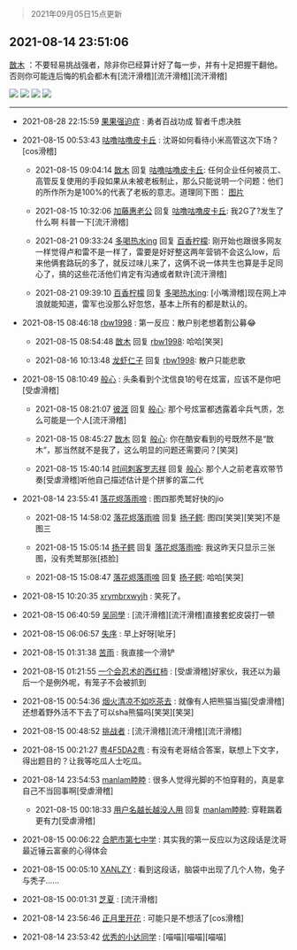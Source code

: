 > 2021年09月05日15点更新
<link rel="stylesheet" href="https://cdn.jsdelivr.net/gh/taotie6/sampleJSON@main/css/photo_show.css">


 ## 2021-08-14 23:51:06 

 [㪚木](https://www.coolapk.com/feed/29203883?shareKey=MGEwZjkwYmU5MmY0NjEzMTc4M2Y~) ：不要轻易挑战强者，除非你已经算计好了每一步，并有十足把握干翻他。否则你可能连后悔的机会都木有[流汗滑稽][流汗滑稽][流汗滑稽] 

<div class="album">
<img class="img-item" src="http://image.coolapk.com/feed/2021/0814/23/1081091_7dc7093d_6254_4129@400x200.gif" />
<img class="img-item" src="http://image.coolapk.com/feed/2021/0814/23/1081091_3cf541a1_6254_4131@400x200.gif" />
<img class="img-item" src="http://image.coolapk.com/feed/2021/0814/23/1081091_92308035_6254_4133@255x163.gif" />
<img class="img-item" src="http://image.coolapk.com/feed/2021/0814/23/1081091_e1374707_6254_4135@308x166.gif" />
</div>

 ------- 

- 2021-08-28 22:15:59 [果果强迫症](uid=871503) : 勇者百战功成
智者千虑决胜 

- 2021-08-15 00:53:43 [咕噜咕噜皮卡丘](uid=3531276) : 沈哥如何看待小米高管这次下场？[cos滑稽] 

    - 2021-08-15 09:04:14 [㪚木](uid=1081091) 回复 [咕噜咕噜皮卡丘](uid=3531276): 任何企业任何被员工、高管反复使用的手段如果从未被老板制止，那么只能说明一个问题：他们的所作所为是100%的代表了老板的意志。道理同下图： [图片](http://image.coolapk.com/feed/2021/0815/09/1081091_5ca4a79d_9429_449@1080x3535.jpeg)

    - 2021-08-15 10:32:06 [加藤惠老公](uid=1266680) 回复 [咕噜咕噜皮卡丘](uid=3531276): 我2G了?发生了什么啊  科普一下[流汗滑稽] 

    - 2021-08-21 09:33:24 [多喝热水ing](uid=1055978) 回复 [百香柠檬](uid=2068085): 刚开始也跟很多网友一样觉得卢和雷不是一样了，雷要是好好整这两年营销不会这么low，后来他俩套路玩的多了，就反过味儿来了，这俩不说一体共生也算是手足同心了，搞的这些花活他们肯定有沟通或者默许[流汗滑稽] 

    - 2021-08-21 09:39:10 [百香柠檬](uid=2068085) 回复 [多喝热水ing](uid=1055978): [小嘴滑稽]现在网上冲浪就能知道，雷军也没那么好忽悠，基本上所有的都是默认的。 

- 2021-08-15 08:46:18 [rbw1998](uid=602980) : 第一反应：散户别老想着割公募😂 

    - 2021-08-15 08:54:48 [㪚木](uid=1081091) 回复 [rbw1998](uid=602980): 哈哈[笑哭] 

    - 2021-08-16 10:13:48 [龙虾仁子](uid=1496281) 回复 [rbw1998](uid=602980): 散户只能悲歌 

- 2021-08-15 08:10:49 [般心](uid=1974127) : 头条看到个沈信良1的号在炫富，应该不是你吧[受虐滑稽] 

    - 2021-08-15 08:21:07 [彼涯](uid=864469) 回复 [般心](uid=1974127): 那个号炫富都透露着伞兵气质，怎么可能是一个人[流汗滑稽] 

    - 2021-08-15 08:45:27 [㪚木](uid=1081091) 回复 [般心](uid=1974127): 你在酷安看到的号既然不是“㪚木”，那当然就不是我了，这么明显的问题还需要问？[笑哭] 

    - 2021-08-15 15:40:14 [时间刺客罗志祥](uid=3275632) 回复 [般心](uid=1974127): 那个人之前老喜欢带节奏[受虐滑稽]听他自己描述估计是个拼爹的富二代 

- 2021-08-14 23:55:41 [落花烬落雨啼](uid=1966083) : 图四那秃鹫好快的jio 

    - 2021-08-15 14:58:02 [落花烬落雨啼](uid=1966083) 回复 [扬子鳄](uid=2704837): 图四[笑哭][笑哭]不是图三 

    - 2021-08-15 15:05:14 [扬子鳄](uid=2704837) 回复 [落花烬落雨啼](uid=1966083): 我这昨天只显示三张图，没有秃鹫那张[捂脸] 

    - 2021-08-15 15:08:47 [落花烬落雨啼](uid=1966083) 回复 [扬子鳄](uid=2704837): 哈哈[笑哭] 

- 2021-08-15 10:20:35 [xrymbrxwyjh](uid=1710564) : 笑死了。 

- 2021-08-15 06:40:59 [吴同學](uid=1320218) : [流汗滑稽][流汗滑稽]直接套蛇皮袋打一顿 

- 2021-08-15 06:06:57 [失序](uid=1009107) : 早上好呀[呲牙] 

- 2021-08-15 01:31:38 [苦雨](uid=1016914) : 我直接一个滑铲 

- 2021-08-15 01:21:55 [一个会忍术的西红柿](uid=3034690) : [受虐滑稽]好家伙，我还以为最后一个是例外呢，有笼子不会被抓到 

- 2021-08-15 00:54:36 [烟火清凉不如吃茶去](uid=4279524) : 就像有人把熊猫当猫[受虐滑稽]还想着野外活不下去了可以sha熊猫吗[笑哭][笑哭] 

- 2021-08-15 00:48:52 [挑战者](uid=1250763) : [流汗滑稽][流汗滑稽][流汗滑稽] 

- 2021-08-15 00:21:27 [粤4F5DA2粤](uid=983185) : 有没有老哥结合答案，联想上下文字，得出题目的？让我等吃瓜人士吃瓜。 

- 2021-08-14 23:54:53 [manlam睦睦](uid=2040035) : 很多人觉得光脚的不怕穿鞋的，真是拿自己不当回事啊[受虐滑稽] 

    - 2021-08-15 00:18:33 [用户名越长越没人用](uid=1404422) 回复 [manlam睦睦](uid=2040035): 穿鞋踹着更有力[受虐滑稽] 

- 2021-08-15 00:06:22 [合肥市第七中学](uid=3597151) : 其实我的第一反应以为这段话是沈哥最近锤云富豪的心得体会 

- 2021-08-15 00:05:10 [XANLZY](uid=2877887) : 看到这段话，脑袋中出现了几个人物，兔子与秃子…… 

- 2021-08-15 00:01:31 [芝夏](uid=3226904) : [流汗滑稽] 

- 2021-08-14 23:56:46 [正月里开花](uid=1789461) : 可能只是不想活了[cos滑稽] 

- 2021-08-14 23:53:42 [优秀的小达同学](uid=3114536) : [喵喵][喵喵][喵喵] 

